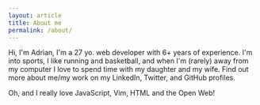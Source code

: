```yaml
---
layout: article
title: About me
permalink: /about/
---
```


Hi, I'm Adrian, I'm a 27 yo. web developer with 6+ years of experience. I'm into sports, I like running and basketball, and when I'm (rarely) away from my computer I love to spend time with my daughter and my wife. Find out more about me/my work on my LinkedIn, Twitter, and GitHub profiles.

Oh, and I really love JavaScript, Vim, HTML and the Open Web!
